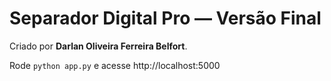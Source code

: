 # Separador Digital Pro — Versão Final

Criado por **Darlan Oliveira Ferreira Belfort**.

Rode `python app.py` e acesse http://localhost:5000
